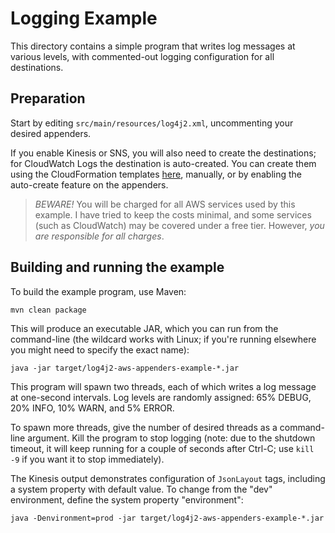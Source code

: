 # Logging Example

This directory contains a simple program that writes log messages at various levels, with
commented-out logging configuration for all destinations.


## Preparation

Start by editing `src/main/resources/log4j2.xml`, uncommenting your desired appenders.

If you enable Kinesis or SNS, you will also need to create the destinations; for CloudWatch
Logs the destination is auto-created. You can create them using the CloudFormation templates
[here](../cloudformation), manually, or by enabling the auto-create feature on the appenders.

> *BEWARE!* You will be charged for all AWS services used by this example. I have tried to keep
  the costs minimal, and some services (such as CloudWatch) may be covered under a free tier.
  However, *you are responsible for all charges*.


## Building and running the example

To build the example program, use Maven:

    mvn clean package

This will produce an executable JAR, which you can run from the command-line (the wildcard
works with Linux; if you're running elsewhere you might need to specify the exact name):

    java -jar target/log4j2-aws-appenders-example-*.jar

This program will spawn two threads, each of which writes a log message at one-second intervals.
Log levels are randomly assigned: 65% DEBUG, 20% INFO, 10% WARN, and 5% ERROR.

To spawn more threads, give the number of desired threads as a command-line argument. Kill the
program to stop logging (note: due to the shutdown timeout, it will keep running for a couple
of seconds after Ctrl-C; use `kill -9` if you want it to stop immediately).

The Kinesis output demonstrates configuration of `JsonLayout` tags, including a system property
with default value. To change from the "dev" environment, define the system property "environment":

    java -Denvironment=prod -jar target/log4j2-aws-appenders-example-*.jar
